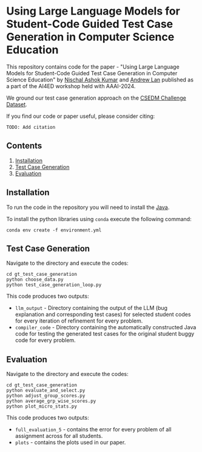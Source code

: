 # Using Large Language Models for Student-Code Guided Test Case Generation in Computer Science Education

This repository contains code for the paper - "Using Large Language Models for Student-Code Guided Test Case Generation in Computer Science Education" by [Nischal Ashok Kumar](https://nish-19.github.io/) and [Andrew Lan](https://people.umass.edu/~andrewlan/) published as a part of the AI4ED workshop held with AAAI-2024.

We ground our test case generation approach on the [CSEDM Challenge Dataset](https://sites.google.com/ncsu.edu/csedm-dc-2021/dataset?authuser=0).

If you find our code or paper useful, please consider citing:
```
TODO: Add citation
```

## Contents 

1. [Installation](#installation) 
2. [Test Case Generation](#test-case-generation)
3. [Evaluation](#evaluation)

## Installation

To run the code in the repository you will need to install the [Java](https://www.java.com/en/download/help/log_files.html).

To install the python libraries using ```conda``` execute the following command: 

```
conda env create -f environment.yml
```

## Test Case Generation 

Navigate to the directory and execute the codes:

```
cd gt_test_case_generation
python choose_data.py
python test_case_generation_loop.py
```

This code produces two outputs:
* ```llm_output``` - Directory containing the output of the LLM (bug explanation and corresponding test cases) for selected student codes for every iteration of refinement for every problem. 
* ```compiler_code``` - Directory containing the automatically constructed Java code for testing the generated test cases for the original student buggy code for every problem.

## Evaluation 

Navigate to the directory and execute the codes:

```
cd gt_test_case_generation
python evaluate_and_select.py 
python adjust_group_scores.py
python average_grp_wise_scores.py
python plot_micro_stats.py
```

This code produces two outputs: 
* ```full_evaluation_5``` - contains the error for every problem of all assignment across for all students. 
* ```plots``` - contains the plots used in our paper. 
